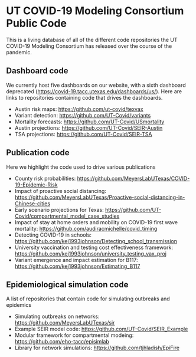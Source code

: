 # UT COVID-19 Modeling Consortium Public Code
This is a living database of all of the different code repositories the UT COVID-19 Modeling Consortium has released over the course of the pandemic.


## Dashboard code
We currently host five dashboards on our website, with a sixth dashboard deprecated (https://covid-19.tacc.utexas.edu/dashboards/us/). Here are links to repositories containing code that drives the dashboards.

- Austin risk maps: https://github.com/ut-covid/texvax
- Variant detection: https://github.com/UT-Covid/variants
- Mortality forecasts: https://github.com/UT-Covid/USmortality
- Austin projections: https://github.com/UT-Covid/SEIR-Austin
- TSA projections: https://github.com/UT-Covid/SEIR-TSA

## Publication code
Here we highlight the code used to drive various publications
- County risk probabilities: https://github.com/MeyersLabUTexas/COVID-19-Epidemic-Risk
- Impact of proactive social distancing: https://github.com/MeyersLabUTexas/Proactive-social-distancing-in-Chinese-cities
- Early scenario projections for Texas: https://github.com/UT-Covid/compartmental_model_case_studies
- Impact of stay at home orders and mobility on COVID-19 first wave mortality: https://github.com/audiracmichelle/covid_timing
- Detecting COVID-19 in schools: https://github.com/kej1993johnson/Detecting_school_transmission
- University vaccination and testing cost effectiveness framework: https://github.com/kej1993johnson/university_testing_vax_proj
- Variant emergence and impact estimation for B117: https://github.com/kej1993johnson/Estimating_B117

## Epidemiological simulation code
A list of repositories that contain code for simulating outbreaks and epidemics

- Simulating outbreaks on networks: https://github.com/MeyersLabUTexas/sir
- Example SEIR model code: https://github.com/UT-Covid/SEIR_Example
- Modular framework for compartmental modeing: https://github.com/eho-tacc/episimlab
- Library for network simulations: https://github.com/tjhladish/EpiFire








